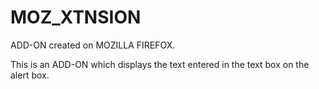 # MOZ_XTNSION
ADD-ON created on MOZILLA FIREFOX.

This is an ADD-ON which displays the text entered in the text box on the alert box.
